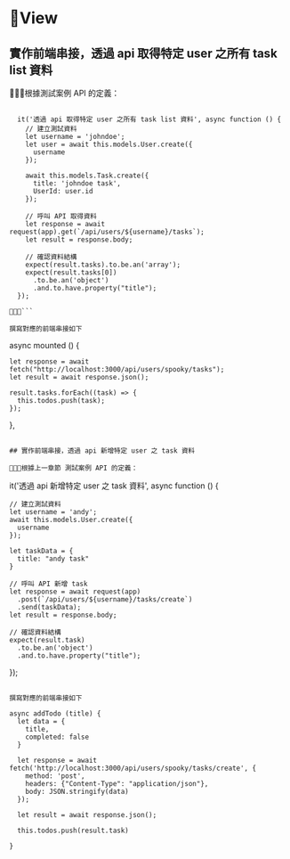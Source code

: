 # View


## 實作前端串接，透過 api 取得特定 user 之所有 task list 資料


根據測試案例 API 的定義：

```
  
  it('透過 api 取得特定 user 之所有 task list 資料', async function () {
    // 建立測試資料
    let username = 'johndoe';
    let user = await this.models.User.create({
      username
    });
    
    await this.models.Task.create({
      title: 'johndoe task',
      UserId: user.id
    });

    // 呼叫 API 取得資料
    let response = await request(app).get(`/api/users/${username}/tasks`);
    let result = response.body;

    // 確認資料結構
    expect(result.tasks).to.be.an('array');
    expect(result.tasks[0])
      .to.be.an('object')
      .and.to.have.property("title");
  });

```

撰寫對應的前端串接如下

```
  async mounted () {

    let response = await fetch("http://localhost:3000/api/users/spooky/tasks");
    let result = await response.json();
    
    result.tasks.forEach((task) => {
      this.todos.push(task);
    });

  },

```

## 實作前端串接，透過 api 新增特定 user 之 task 資料

根據上一章節 測試案例 API 的定義：

```
  it('透過 api 新增特定 user 之 task 資料', async function () {

    // 建立測試資料
    let username = 'andy';
    await this.models.User.create({
      username
    });

    let taskData = {
      title: "andy task"
    }

    // 呼叫 API 新增 task
    let response = await request(app)
      .post(`/api/users/${username}/tasks/create`)
      .send(taskData);
    let result = response.body;
    
    // 確認資料結構
    expect(result.task)
      .to.be.an('object')
      .and.to.have.property("title");
  });



```

撰寫對應的前端串接如下

```

    async addTodo (title) {
      let data = {
        title,
        completed: false
      }

      let response = await fetch('http://localhost:3000/api/users/spooky/tasks/create', {
        method: 'post',
        headers: {"Content-Type": "application/json"},
        body: JSON.stringify(data)
      });

      let result = await response.json();

      this.todos.push(result.task)
        
    }

```